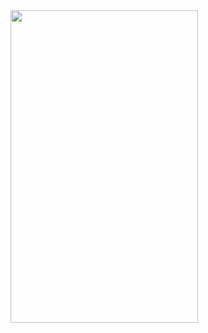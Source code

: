 <img src="https://github.com/ymg5218/Do-it_HTML-CSS-JS/issues/1#issue-2216302566" width=300 height=500>
